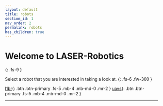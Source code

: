 ```yaml
---
layout: default
title: robots
section_id: 1
nav_order: 2
permalink: robots
has_children: true
---
```


# Welcome to LASER-Robotics
{: .fs-9 }

Select a robot that you are interested in taking a look at.
{: .fs-6 .fw-300 }

[l1br](https://laser-robotics.github.io/robots/l1br){: .btn .btn-primary .fs-5 .mb-4 .mb-md-0 .mr-2 } [uavs](https://laser-robotics.github.io/robots/uavs){: .btn .btn-primary .fs-5 .mb-4 .mb-md-0 .mr-2 }

--- 